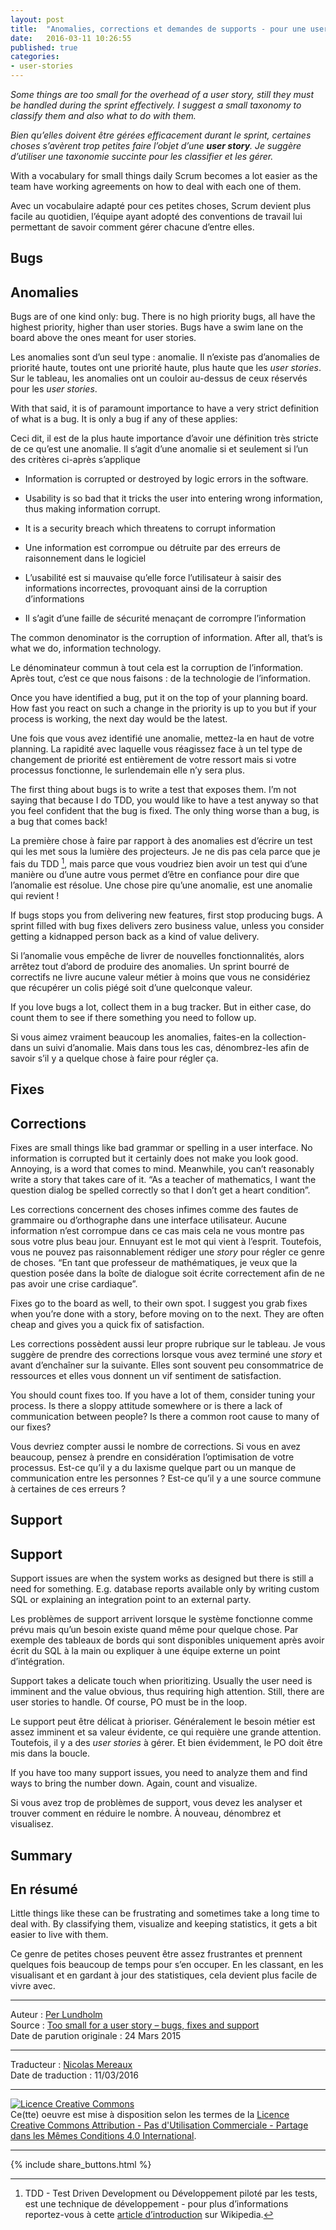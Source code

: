 ```yaml
---
layout: post
title:  "Anomalies, corrections et demandes de supports - pour une user story, c’est beaucoup trop petit"
date:   2016-03-11 10:26:55
published: true
categories: 
- user-stories
---
```


_Some things are too small for the overhead of a user story, still they must be handled during the sprint effectively. I suggest a small taxonomy to classify them and also what to do with them._

_Bien qu’elles doivent être gérées efficacement durant le sprint, certaines choses s’avèrent trop petites faire l’objet d’une **user story**. Je suggère d’utiliser une taxonomie succinte pour les classifier et les gérer._ 

With a vocabulary for small things daily Scrum becomes a lot easier as the team have working agreements on how to deal with each one of them.

Avec un vocabulaire adapté pour ces petites choses, Scrum devient plus facile au quotidien, l’équipe ayant adopté des conventions de travail lui permettant de savoir comment gérer chacune d’entre elles.

## Bugs

## Anomalies

Bugs are of one kind only: bug. There is no high priority bugs, all have the highest priority, higher than user stories. Bugs have a swim lane on the board above the ones meant for user stories.

Les anomalies sont d’un seul type : anomalie. Il n’existe pas d’anomalies de priorité haute, toutes ont une priorité haute, plus haute que les _user stories_. Sur le tableau, les anomalies ont un couloir au-dessus de ceux réservés pour les _user stories_.

With that said, it is of paramount importance to have a very strict definition of what is a bug. It is only a bug if any of these applies:

Ceci dit, il est de la plus haute importance d’avoir une définition très stricte de ce qu’est une anomalie. Il s’agit d’une anomalie si et seulement si l’un des critères ci-après s’applique

* Information is corrupted or destroyed by logic errors in the software.
* Usability is so bad that it tricks the user into entering wrong information, thus making information corrupt.
* It is a security breach which threatens to corrupt information

* Une information est corrompue ou détruite par des erreurs de raisonnement dans le logiciel
* L’usabilité est si mauvaise qu’elle force l’utilisateur à saisir des informations incorrectes, provoquant ainsi de la corruption d’informations
* Il s’agit d’une faille de sécurité menaçant de corrompre l’information

The common denominator is the corruption of information. After all, that’s is what we do, information technology.

Le dénominateur commun à tout cela est la corruption de l’information. Après tout, c’est ce que nous faisons : de la technologie de l’information.

Once you have identified a bug, put it on the top of your planning board. How fast you react on such a change in the priority is up to you but if your process is working, the next day would be the latest.

Une fois que vous avez identifié une anomalie, mettez-la en haut de votre planning. La rapidité avec laquelle vous réagissez face à un tel type de changement de priorité est entièrement de votre ressort mais si votre processus fonctionne, le surlendemain elle n’y sera plus.

The first thing about bugs is to write a test that exposes them. I’m not saying that because I do TDD, you would like to have a test anyway so that you feel confident that the bug is fixed. The only thing worse than a bug, is a bug that comes back!

La première chose à faire par rapport à des anomalies est d’écrire un test qui les met sous la lumière des projecteurs. Je ne dis pas cela parce que je fais du TDD [^1], mais parce que vous voudriez bien avoir un test qui d’une manière ou d’une autre vous permet d’être en confiance pour dire que l’anomalie est résolue. Une chose pire qu’une anomalie, est une anomalie qui revient !

If bugs stops you from delivering new features, first stop producing bugs. A sprint filled with bug fixes delivers zero business value, unless you consider getting a kidnapped person back as a kind of value delivery.

Si l’anomalie vous empêche de livrer de nouvelles fonctionnalités, alors arrêtez tout d’abord de produire des anomalies. Un sprint bourré de correctifs ne livre aucune valeur métier à moins que vous ne considériez que récupérer un colis piégé soit d’une quelconque valeur.

If you love bugs a lot, collect them in a bug tracker. But in either case, do count them to see if there something you need to follow up.

Si vous aimez vraiment beaucoup les anomalies, faites-en la collection-dans un suivi d’anomalie. Mais dans tous les cas, dénombrez-les afin de savoir s’il y a quelque chose à faire pour régler ça.

## Fixes

## Corrections

Fixes are small things like bad grammar or spelling in a user interface. No information is corrupted but it certainly does not make you look good. Annoying, is a word that comes to mind. Meanwhile, you can’t reasonably write a story that takes care of it. “As a teacher of mathematics, I want the question dialog be spelled correctly so that I don’t get a heart condition”.

Les corrections concernent des choses infimes comme des fautes de grammaire ou d’orthographe dans une interface utilisateur. Aucune information n’est corrompue dans ce cas mais cela ne vous montre pas sous votre plus beau jour. Ennuyant est le mot qui vient à l’esprit. Toutefois, vous ne pouvez pas raisonnablement rédiger une _story_ pour régler ce genre de choses. “En tant que professeur de mathématiques, je veux que la question posée dans la boîte de dialogue soit écrite correctement afin de ne pas avoir une crise cardiaque”.

Fixes go to the board as well, to their own spot. I suggest you grab fixes when you’re done with a story, before moving on to the next. They are often cheap and gives you a quick fix of satisfaction.

Les corrections possèdent aussi leur propre rubrique sur le tableau. Je vous suggère de prendre des corrections lorsque vous avez terminé une _story_ et avant d’enchaîner sur la suivante. Elles sont souvent peu consommatrice de ressources et elles vous donnent un vif sentiment de satisfaction.

You should count fixes too. If you have a lot of them, consider tuning your process. Is there a sloppy attitude somewhere or is there a lack of communication between people? Is there a common root cause to many of our fixes?

Vous devriez compter aussi le nombre de corrections. Si vous en avez beaucoup, pensez à prendre en considération l’optimisation de votre processus. Est-ce qu’il y a du laxisme quelque part ou un manque de communication entre les personnes ? Est-ce qu’il y a une source commune à certaines de ces erreurs ?

## Support

## Support

Support issues are when the system works as designed but there is still a need for something. E.g. database reports available only by writing custom SQL or explaining an integration point to an external party.

Les problèmes de support arrivent lorsque le système fonctionne comme prévu mais qu’un besoin existe quand même pour quelque chose. Par exemple des tableaux de bords qui sont disponibles uniquement après avoir écrit du SQL à la main ou expliquer à une équipe externe un point d’intégration.

Support takes a delicate touch when prioritizing.  Usually the user need is imminent and the value obvious, thus requiring high attention. Still, there are user stories to handle. Of course, PO must be in the loop.

Le support peut être délicat à prioriser. Généralement le besoin métier est assez imminent et sa valeur évidente, ce qui requière une grande attention. Toutefois, il y a des _user stories_ à gérer. Et bien évidemment, le PO doit être mis dans la boucle.

If you have too many support issues, you need to analyze them and find ways to bring the number down.  Again, count and visualize.

Si vous avez trop de problèmes de support, vous devez les analyser et trouver comment en réduire le nombre. À nouveau, dénombrez et visualisez.

## Summary

## En résumé

Little things like these can be frustrating and sometimes take a long time to deal with. By classifying them, visualize and keeping statistics, it gets a bit easier to live with them.

Ce genre de petites choses peuvent être assez frustrantes et prennent quelques fois beaucoup de temps pour s’en occuper. En les classant, en les visualisant et en gardant à jour des statistiques, cela devient plus facile de vivre avec.

[^1]: TDD - Test Driven Development ou Développement piloté par les tests, est une technique de développement - pour plus d’informations reportez-vous à cette [article d’introduction](https://fr.wikipedia.org/wiki/Test_driven_development) sur Wikipedia. 

---  
Auteur : [Per Lundholm](https://www.crisp.se/konsulter/per-lundholm)  
Source : [Too small for a user story – bugs, fixes and support](http://blog.crisp.se/2015/03/24/perlundholm/too-small-for-a-user-story-bugs-fixes-and-support)  
Date de parution originale : 24 Mars 2015  

---
Traducteur : [Nicolas Mereaux](http://www.les-traducteurs-agiles.org/traducteurs/)  
Date de traduction : 11/03/2016  

---

<a rel="license" href="http://creativecommons.org/licenses/by-nc-sa/4.0/"><img alt="Licence Creative Commons" style="border-width:0" src="http://i.creativecommons.org/l/by-nc-sa/4.0/88x31.png" /></a><br />Ce(tte) oeuvre est mise à disposition selon les termes de la <a rel="license" href="http://creativecommons.org/licenses/by-nc-sa/4.0/">Licence Creative Commons Attribution - Pas d'Utilisation Commerciale - Partage dans les Mêmes Conditions 4.0 International</a>.

---

{% include share_buttons.html %}
